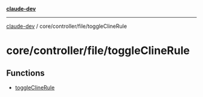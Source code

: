 [**claude-dev**](../../../../README.md)

***

[claude-dev](../../../../README.md) / core/controller/file/toggleClineRule

# core/controller/file/toggleClineRule

## Functions

- [toggleClineRule](functions/toggleClineRule.md)
